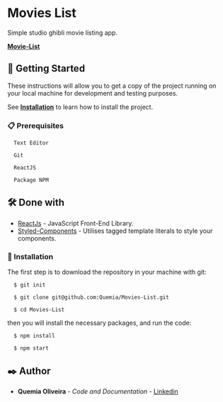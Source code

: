 # Movies List

Simple studio ghibli movie listing app.

  <!-- :point_right: -->
 **[Movie-List](https://movie-ghibli-list-xi.vercel.app/)**

 <!-- ![memoryGame (1)](https://user-images.githubusercontent.com/55935949/140444236-4d78007f-0a16-48aa-8b0b-6ea174d5556c.gif) -->

## 🚀 Getting Started

These instructions will allow you to get a copy of the project running on your local machine for development and testing purposes.

See **[Installation](#🔧-installation)** to learn how to install the project.

### 📋 Prerequisites

```
  Text Editor

  Git

  ReactJS

  Package NPM
```

## 🛠️ Done with

- [ReactJs](https://react.dev/) - JavaScript Front-End Library.
- [Styled-Components](https://styled-components.com/) - Utilises tagged template literals to style your components.

### 🔧 Installation

The first step is to download the repository in your machine with git:

```
  $ git init

  $ git clone git@github.com:Quemia/Movies-List.git

  $ cd Movies-List
```

then you will install the necessary packages, and run the code:

```
  $ npm install

  $ npm start
```

## ✒️ Author

- **Quemia Oliveira** - _Code and Documentation_ - [Linkedin](https://www.linkedin.com/in/quemia-caroline-alves-de-oliveira-635042209/)
